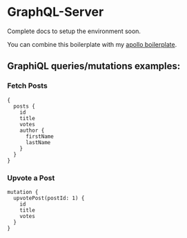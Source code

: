 # GraphQL-Server

Complete docs to setup the environment soon.

You can combine this boilerplate with my [apollo boilerplate](https://github.com/pt-br/apollo-boilerplate).

## GraphiQL queries/mutations examples:

### Fetch Posts

```
{
  posts {
    id
    title
    votes
    author {
      firstName
      lastName
    }
  }
}
```


### Upvote a Post

```
mutation {
  upvotePost(postId: 1) {
    id
    title
    votes
  }
}
```



